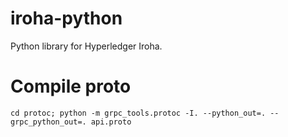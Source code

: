 # iroha-python
Python library for Hyperledger Iroha.

# Compile proto
```
cd protoc; python -m grpc_tools.protoc -I. --python_out=. --grpc_python_out=. api.proto           
```

